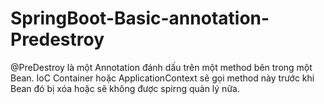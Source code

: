 # SpringBoot-Basic-annotation-Predestroy
@PreDestroy là một Annotation đánh dấu trên một method bên trong một Bean. IoC Container hoặc ApplicationContext sẽ gọi method này trước khi Bean đó bị xóa hoặc sẽ không được spirng quản lý nữa.
